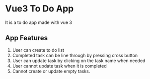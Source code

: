 # Vue3 To Do App

It is a to do app made with vue 3

## App Features

1. User can create to do list
2. Completed task can be line through by pressing cross button
3. User can update task by clicking on the task name when needed
4. User cannot update task when it is completed
5. Cannot create or update empty tasks.
